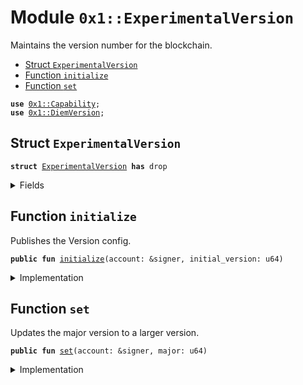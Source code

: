 
<a name="0x1_ExperimentalVersion"></a>

# Module `0x1::ExperimentalVersion`

Maintains the version number for the blockchain.


-  [Struct `ExperimentalVersion`](#0x1_ExperimentalVersion_ExperimentalVersion)
-  [Function `initialize`](#0x1_ExperimentalVersion_initialize)
-  [Function `set`](#0x1_ExperimentalVersion_set)


<pre><code><b>use</b> <a href="../../../../../../../experimental/releases/artifacts/current/build/MoveStdlib/docs/Capability.md#0x1_Capability">0x1::Capability</a>;
<b>use</b> <a href="../../../../../../../experimental/releases/artifacts/current/build/CoreFramework/docs/DiemVersion.md#0x1_DiemVersion">0x1::DiemVersion</a>;
</code></pre>



<a name="0x1_ExperimentalVersion_ExperimentalVersion"></a>

## Struct `ExperimentalVersion`



<pre><code><b>struct</b> <a href="ExperimentalVersion.md#0x1_ExperimentalVersion">ExperimentalVersion</a> <b>has</b> drop
</code></pre>



<details>
<summary>Fields</summary>


<dl>
<dt>
<code>dummy_field: bool</code>
</dt>
<dd>

</dd>
</dl>


</details>

<a name="0x1_ExperimentalVersion_initialize"></a>

## Function `initialize`

Publishes the Version config.


<pre><code><b>public</b> <b>fun</b> <a href="ExperimentalVersion.md#0x1_ExperimentalVersion_initialize">initialize</a>(account: &signer, initial_version: u64)
</code></pre>



<details>
<summary>Implementation</summary>


<pre><code><b>public</b> <b>fun</b> <a href="ExperimentalVersion.md#0x1_ExperimentalVersion_initialize">initialize</a>(account: &signer, initial_version: u64) {
    <a href="../../../../../../../experimental/releases/artifacts/current/build/CoreFramework/docs/DiemVersion.md#0x1_DiemVersion_initialize">DiemVersion::initialize</a>&lt;<a href="ExperimentalVersion.md#0x1_ExperimentalVersion">ExperimentalVersion</a>&gt;(account, initial_version);
    <a href="../../../../../../../experimental/releases/artifacts/current/build/MoveStdlib/docs/Capability.md#0x1_Capability_create">Capability::create</a>&lt;<a href="ExperimentalVersion.md#0x1_ExperimentalVersion">ExperimentalVersion</a>&gt;(account, &<a href="ExperimentalVersion.md#0x1_ExperimentalVersion">ExperimentalVersion</a> {});
}
</code></pre>



</details>

<a name="0x1_ExperimentalVersion_set"></a>

## Function `set`

Updates the major version to a larger version.


<pre><code><b>public</b> <b>fun</b> <a href="ExperimentalVersion.md#0x1_ExperimentalVersion_set">set</a>(account: &signer, major: u64)
</code></pre>



<details>
<summary>Implementation</summary>


<pre><code><b>public</b> <b>fun</b> <a href="ExperimentalVersion.md#0x1_ExperimentalVersion_set">set</a>(account: &signer, major: u64) {
    <a href="../../../../../../../experimental/releases/artifacts/current/build/CoreFramework/docs/DiemVersion.md#0x1_DiemVersion_set">DiemVersion::set</a>&lt;<a href="ExperimentalVersion.md#0x1_ExperimentalVersion">ExperimentalVersion</a>&gt;(
        major,
        &<a href="../../../../../../../experimental/releases/artifacts/current/build/MoveStdlib/docs/Capability.md#0x1_Capability_acquire">Capability::acquire</a>(account, &<a href="ExperimentalVersion.md#0x1_ExperimentalVersion">ExperimentalVersion</a> {}),
    );
}
</code></pre>



</details>
